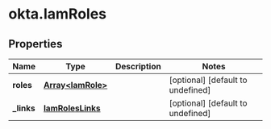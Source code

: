 # okta.IamRoles

## Properties

Name | Type | Description | Notes
------------ | ------------- | ------------- | -------------
**roles** | [**Array&lt;IamRole&gt;**](IamRole.md) |  | [optional] [default to undefined]
**_links** | [**IamRolesLinks**](IamRolesLinks.md) |  | [optional] [default to undefined]

